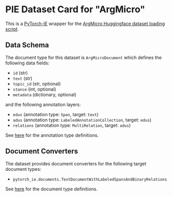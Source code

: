 # PIE Dataset Card for "ArgMicro"

This is a [PyTorch-IE](https://github.com/ChristophAlt/pytorch-ie) wrapper for the
[ArgMicro Huggingface dataset loading script](https://huggingface.co/datasets/DFKI-SLT/argmicro).

## Data Schema

The document type for this dataset is `ArgMicroDocument` which defines the following data fields:

- `id` (str)
- `text` (str)
- `topic_id` (str, optional)
- `stance` (int, optional)
- `metadata` (dictionary, optional)

and the following annotation layers:

- `edus` (annotation type: `Span`, target: `text`)
- `adus` (annotation type: `LabeledAnnotationCollection`, target: `edus`)
- `relations` (annotation type: `MultiRelation`, target: `adus`)

See [here](https://github.com/ChristophAlt/pytorch-ie/blob/main/src/pytorch_ie/annotations.py) for the annotation type definitions.

## Document Converters

The dataset provides document converters for the following target document types:

- `pytorch_ie.documents.TextDocumentWithLabeledSpansAndBinaryRelations`

See [here](https://github.com/ChristophAlt/pytorch-ie/blob/main/src/pytorch_ie/documents.py) for the document type
definitions.
